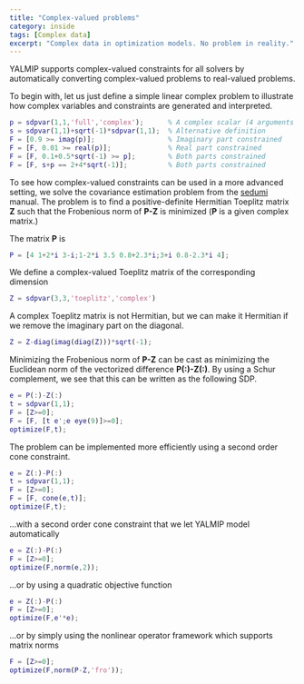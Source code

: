 ```yaml
---
title: "Complex-valued problems"
category: inside
tags: [Complex data]
excerpt: "Complex data in optimization models. No problem in reality."
---
```



YALMIP supports complex-valued constraints for all solvers by automatically converting complex-valued problems to real-valued problems.

To begin with, let us just define a simple linear complex problem to illustrate how complex variables and constraints are generated and interpreted.

````matlab
p = sdpvar(1,1,'full','complex');      % A complex scalar (4 arguments necessary)
s = sdpvar(1,1)+sqrt(-1)*sdpvar(1,1);  % Alternative definition
F = [0.9 >= imag(p)];                  % Imaginary part constrained
F = [F, 0.01 >= real(p)];              % Real part constrained
F = [F, 0.1+0.5*sqrt(-1) >= p];        % Both parts constrained
F = [F, s+p == 2+4*sqrt(-1)];          % Both parts constrained
````

To see how complex-valued constraints can be used in a more advanced setting, we solve the covariance estimation problem from the [sedumi](/solver/sedumi) manual. The problem is to find a positive-definite Hermitian Toeplitz matrix **Z** such that the Frobenious norm of **P-Z** is minimized (**P** is a given complex matrix.)

The matrix **P** is
````matlab
P = [4 1+2*i 3-i;1-2*i 3.5 0.8+2.3*i;3+i 0.8-2.3*i 4];
````

We define a complex-valued Toeplitz matrix of the corresponding dimension

````matlab
Z = sdpvar(3,3,'toeplitz','complex')
````

A complex Toeplitz matrix is not Hermitian, but we can make it Hermitian if we remove the imaginary part on the diagonal.

````matlab
Z = Z-diag(imag(diag(Z)))*sqrt(-1);
````

Minimizing the Frobenious norm of **P-Z** can be cast as minimizing the Euclidean norm of the vectorized difference **P(:)-Z(:)**. By using a Schur complement, we see that this can be written as the following SDP.

````matlab
e = P(:)-Z(:)
t = sdpvar(1,1);
F = [Z>=0];
F = [F, [t e';e eye(9)]>=0];
optimize(F,t);
````

The problem can be implemented more efficiently using a second order cone constraint.

````matlab
e = Z(:)-P(:)
t = sdpvar(1,1);
F = [Z>=0];
F = [F, cone(e,t)];
optimize(F,t);
````

...with a second order cone constraint that we let YALMIP model automatically

````matlab
e = Z(:)-P(:)
F = [Z>=0];
optimize(F,norm(e,2));
````

...or by using a quadratic objective function

````matlab
e = Z(:)-P(:)
F = [Z>=0];
optimize(F,e'*e);
````

...or by simply using the nonlinear operator framework which supports matrix norms

````matlab
F = [Z>=0];
optimize(F,norm(P-Z,'fro'));
````
